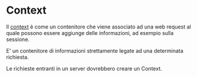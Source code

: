 # Context

Il [context](https://golang.org/pkg/context/) è come un contenitore che viene associato ad una web request al quale possono essere aggiunge delle informazioni, ad esempio sulla sessione.

E' un contenitore di informazioni strettamente legate ad una determinata richiesta.

Le richieste entranti in un server dovrebbero creare un Context.
